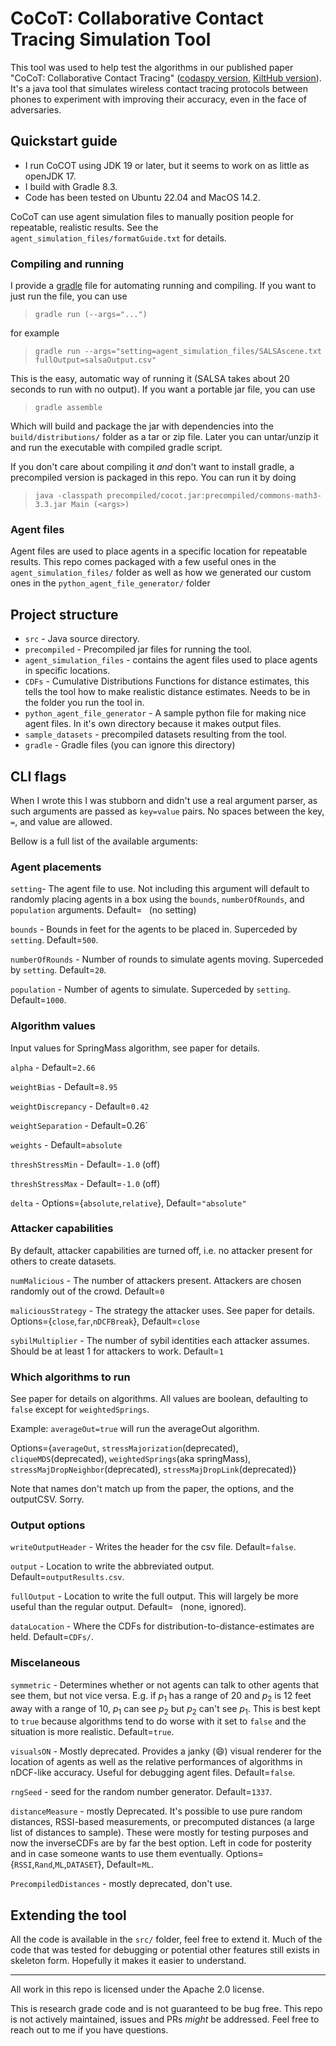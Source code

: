 # CoCoT: Collaborative Contact Tracing Simulation Tool


This tool was used to help test the algorithms in our published paper "CoCoT: Collaborative Contact Tracing" ([codaspy version](), [KiltHub version]()). 
It's a java tool that simulates wireless contact tracing protocols between phones to experiment with improving their accuracy, 
even in the face of adversaries.

## Quickstart guide

* I run CoCOT using JDK 19 or later, but it seems to work on as little as openJDK 17.
* I build with Gradle 8.3.
* Code has been tested on Ubuntu 22.04 and MacOS 14.2. 

CoCoT can use agent simulation files to manually position people for repeatable, realistic results.
See the `agent_simulation_files/formatGuide.txt` for details. 


### Compiling and running
I provide a [gradle](https://gradle.org/) file for automating running and compiling. If you want to just run the file, you can use 

>```gradle run (--args="...")```

for example

> `gradle run --args="setting=agent_simulation_files/SALSAscene.txt fullOutput=salsaOutput.csv"`

This is the easy, automatic way of running it (SALSA takes about 20 seconds to run with no output). 
If you want a portable jar file, you can use 

>```gradle assemble```

Which will build and package the jar with dependencies into the `build/distributions/` folder as a tar or zip file. 
Later you can untar/unzip it and run the executable with compiled gradle script.

If you don't care about compiling it *and* don't want to install gradle, a precompiled version is packaged in this repo.
You can run it by doing

>```java -classpath precompiled/cocot.jar:precompiled/commons-math3-3.3.jar Main (<args>)```


### Agent files

Agent files are used to place agents in a specific location for repeatable results.
This repo comes packaged with a few useful ones in the `agent_simulation_files/` folder as well as how we generated our 
custom ones in the `python_agent_file_generator/` folder

## Project structure

- `src` - Java source directory.
- `precompiled` - Precompiled jar files for running the tool.
- `agent_simulation_files` - contains the agent files used to place agents in specific locations.
- `CDFs` - Cumulative Distributions Functions for distance estimates, this tells the tool how to make realistic distance estimates. Needs to be in the folder you run the tool in.
- `python_agent_file_generator` - A sample python file for making nice agent files. In it's own directory because it makes output files. 
- `sample_datasets` - precompiled datasets resulting from the tool.
- `gradle` - Gradle files (you can ignore this directory)


## CLI flags

When I wrote this I was stubborn and didn't use a real argument parser, as such arguments are passed as `key=value` pairs.
No spaces between the key, `=`, and value are allowed.

Bellow is a full list of the available arguments:


### Agent placements

`setting`- The agent file to use. 
Not including this argument will default to randomly placing agents in a box using the 
`bounds`, `numberOfRounds`, and `population` arguments. Default=` ` (no setting)

`bounds` - Bounds in feet for the agents to be placed in. Superceded by `setting`. Default=`500`.

`numberOfRounds` - Number of rounds to simulate agents moving. Superceded by `setting`. Default=`20`.

`population` - Number of agents to simulate. Superceded by `setting`. Default=`1000`.

### Algorithm values

Input values for SpringMass algorithm, see paper for details. 

`alpha` - Default=`2.66`

`weightBias` - Default=`8.95`

`weightDiscrepancy` - Default=`0.42`

`weightSeparation` - Default=0.26`

`weights` - Default=`absolute`

`threshStressMin` - Default=`-1.0` (off)

`threshStressMax` - Default=`-1.0` (off)

`delta` - Options={`absolute`,`relative`}, 
Default=`"absolute"`

### Attacker capabilities

By default, attacker capabilities are turned off, i.e. no attacker present for others to create datasets.

`numMalicious` - The number of attackers present. Attackers are chosen randomly out of the crowd. Default=`0`

`maliciousStrategy` - The strategy the attacker uses. See paper for details. 
Options={`close`,`far`,`nDCFBreak`},
Default=`close`

`sybilMultiplier` - The number of sybil identities each attacker assumes. Should be at least 1 for attackers to work. 
Default=`1`

### Which algorithms to run

See paper for details on algorithms. All values are boolean, defaulting to `false` except for `weightedSprings`.

Example: `averageOut=true` will run the averageOut algorithm.

Options={`averageOut`,
`stressMajorization`(deprecated),
`cliqueMDS`(deprecated),
`weightedSprings`(aka springMass),
`stressMajDropNeighbor`(deprecated),
`stressMajDropLink`(deprecated)}

Note that names don't match up from the paper, the options, and the outputCSV. Sorry. 

### Output options

`writeOutputHeader` - Writes the header for the csv file. Default=`false`.

`output` - Location to write the abbreviated output. Default=`outputResults.csv`.

`fullOutput` - Location to write the full output. This will largely be more useful than the regular output. Default=` ` (none, ignored).

`dataLocation` - Where the CDFs for distribution-to-distance-estimates are held. Default=`CDFs/`.


### Miscelaneous

`symmetric` - Determines whether or not agents can talk to other agents that see them, but not vice versa.
E.g. if $p_1$ has a range of 20 and $p_2$ is 12 feet away with a range of 10, $p_1$ can see $p_2$ but $p_2$ can't see $p_1$.
This is best kept to `true` because algorithms tend to do worse with it set to `false` and the situation is more realistic.
Default=`true`.


`visualsON` - Mostly deprecated. 
Provides a janky (😄) visual renderer for the location of agents as well as the relative performances of algorithms in nDCF-like accuracy.
Useful for debugging agent files. 
Default=`false`.

`rngSeed` - seed for the random number generator. Default=`1337`.

`distanceMeasure` - mostly Deprecated. It's possible to use pure random distances, RSSI-based measurements, or precomputed distances (a large list of distances to sample). 
These were mostly for testing purposes and now the inverseCDFs are by far the best option.
Left in code for posterity and in case someone wants to use them eventually.
Options={`RSSI`,`Rand`,`ML`,`DATASET`}, Default=`ML`.

`PrecompiledDistances` - mostly deprecated, don't use.


## Extending the tool

All the code is available in the `src/` folder, feel free to extend it.
Much of the code that was tested for debugging or potential other features still exists in skeleton form. 
Hopefully it makes it easier to understand. 

---
All work in this repo is licensed under the Apache 2.0 license.

This is research grade code and is not guaranteed to be bug free.
This repo is not actively maintained, issues and PRs *might* be addressed. 
Feel free to reach out to me if you have questions. 
